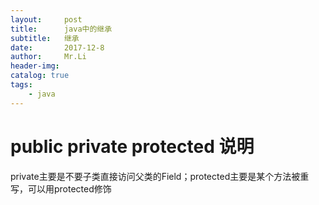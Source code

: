 ```yaml
---
layout:     post
title:      java中的继承
subtitle:   继承
date:       2017-12-8
author:     Mr.Li
header-img: 
catalog: true
tags:
    - java
---
```


# public private protected 说明
 private主要是不要子类直接访问父类的Field；protected主要是某个方法被重写，可以用protected修饰
 
